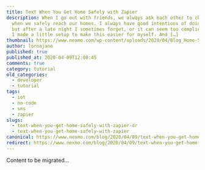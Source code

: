 ```yaml
---
title: Text When You Get Home Safely with Zapier
description: When I go out with friends, we always ask each other to check in
  when we safely reach our homes. I always have good intentions of doing this,
  but after a late night I sometimes forget, or it can seem too complicated. So
  I made a little setup to make this easier for myself. And […]
thumbnail: https://www.nexmo.com/wp-content/uploads/2020/04/Blog_Home-Safe_1200x600.png
author: lornajane
published: true
published_at: 2020-04-09T12:00:45
comments: true
category: tutorial
old_categories:
  - developer
  - tutorial
tags:
  - iot
  - no-code
  - sms
  - zapier
slugs:
  - text-when-you-get-home-safely-with-zapier-dr
  - text-when-you-get-home-safely-with-zapier
canonical: https://www.nexmo.com/blog/2020/04/09/text-when-you-get-home-safely-with-zapier-dr
redirect: https://www.nexmo.com/blog/2020/04/09/text-when-you-get-home-safely-with-zapier-dr
---
```

Content to be migrated...